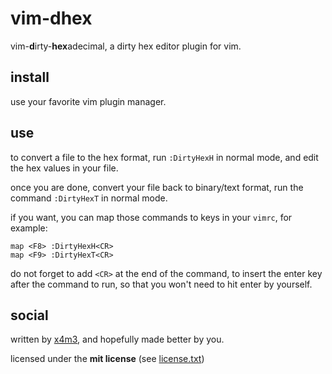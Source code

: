 # vim-dhex
vim-**d**irty-**hex**adecimal, a dirty hex editor plugin for vim.

## install
use your favorite vim plugin manager.

## use
to convert a file to the hex format, run `:DirtyHexH` in normal mode,
and edit the hex values in your file.

once you are done, convert your file back to binary/text format,
run the command `:DirtyHexT` in normal mode.

if you want, you can map those commands to keys in your `vimrc`, for example:
```
map <F8> :DirtyHexH<CR>
map <F9> :DirtyHexT<CR>
```
do not forget to add `<CR>` at the end of the command, to insert the enter key
after the command to run, so that you won't need to hit enter by yourself.

## social
written by [x4m3](https://philippeloctaux.com), and hopefully made better
by you.

licensed under the **mit license** (see [license.txt](license.txt))
